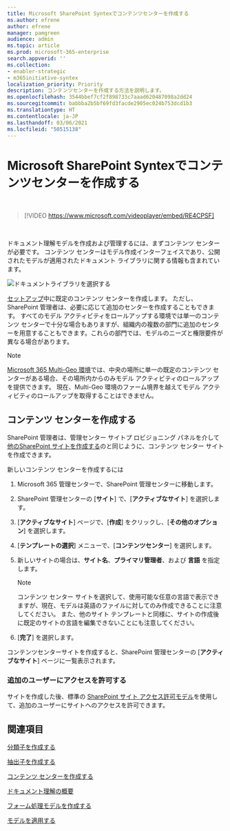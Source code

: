 ```yaml
---
title: Microsoft SharePoint Syntexでコンテンツセンターを作成する
ms.author: efrene
author: efrene
manager: pamgreen
audience: admin
ms.topic: article
ms.prod: microsoft-365-enterprise
search.appverid: ''
ms.collection:
- enabler-strategic
- m365initiative-syntex
localization_priority: Priority
description: コンテンツセンターを作成する方法を説明します。
ms.openlocfilehash: 3544bbef7cf2f898733c7aaad620487098a2dd24
ms.sourcegitcommit: babbba2b5bf69fd3facde2905ec024b753dcd1b3
ms.translationtype: HT
ms.contentlocale: ja-JP
ms.lasthandoff: 03/06/2021
ms.locfileid: "50515138"
---
```

# <a name="create-a-content-center-in-microsoft-sharepoint-syntex"></a>Microsoft SharePoint Syntexでコンテンツセンターを作成する


</br>

> [!VIDEO https://www.microsoft.com/videoplayer/embed/RE4CPSF]

</br>

ドキュメント理解モデルを作成および管理するには、まずコンテンツ センターが必要です。 コンテンツ センターはモデル作成インターフェイスであり、公開されたモデルが適用されたドキュメント ライブラリに関する情報も含まれています。</br>

   ![ドキュメントライブラリを選択する](../media/content-understanding/content-center-page.png)</br>

[セットアップ](set-up-content-understanding.md)中に既定のコンテンツ センターを作成します。 ただし、SharePoint 管理者は、必要に応じて追加のセンターを作成することもできます。 すべてのモデル アクティビティをロールアップする環境では単一のコンテンツ センターで十分な場合もありますが、組織内の複数の部門に追加のセンターを用意することもできます。これらの部門では、モデルのニーズと権限要件が異なる場合があります。

> [!NOTE]
> [Microsoft 365 Multi-Geo 環境](https://docs.microsoft.com/microsoft-365/enterprise/microsoft-365-multi-geo)では、中央の場所に単一の既定のコンテンツ センターがある場合、その場所内からのみモデル アクティビティのロールアップを提供できます。 現在、Multi-Geo 環境のファーム境界を越えてモデル アクティビティのロールアップを取得することはできません。 


## <a name="create-a-content-center"></a>コンテンツ センターを作成する

SharePoint 管理者は、管理センター サイトプ ロビジョニング パネルを介して[他のSharePoint サイトを作成する](https://docs.microsoft.com/sharepoint/create-site-collection)のと同じように、コンテンツ センター サイトを作成できます。

新しいコンテンツ センターを作成するには

1. Microsoft 365 管理センターで、SharePoint 管理センターに移動します。

2. SharePoint 管理センターの [**サイト**] で、[**アクティブなサイト**] を選択します。

3. [**アクティブなサイト**] ページで、[**作成**] をクリックし、[**その他のオプション**] を選択します。

4. [**テンプレートの選択**] メニューで、[**コンテンツセンター**] を選択します。

5. 新しいサイトの場合は、**サイト名**、**プライマリ管理者**、および **言語** を指定します。</br>

   > [!NOTE] 
   > コンテンツ センター サイトを選択して、使用可能な任意の言語で表示できますが、現在、モデルは英語のファイルに対してのみ作成できることに注意してください。 また、他のサイト テンプレートと同様に、サイトの作成後に既定のサイトの言語を編集できないことにも注意してください。</br>

6. [**完了**] を選択します。
 
コンテンツセンターサイトを作成すると、SharePoint 管理センターの [**アクティブなサイト**] ページに一覧表示されます。 

### <a name="give-access-to-additional-users"></a>追加のユーザーにアクセスを許可する
 
サイトを作成した後、標準の [SharePoint サイト アクセス許可モデル](https://docs.microsoft.com/sharepoint/modern-experience-sharing-permissions)を使用して、追加のユーザーにサイトへのアクセスを許可できます。

## <a name="see-also"></a>関連項目
[分類子を作成する](create-a-classifier.md)

[抽出子を作成する](create-an-extractor.md)

[コンテンツ センターを作成する](create-a-content-center.md)

[ドキュメント理解の概要](document-understanding-overview.md)

[フォーム処理モデルを作成する](create-a-form-processing-model.md)

[モデルを適用する](apply-a-model.md)    
